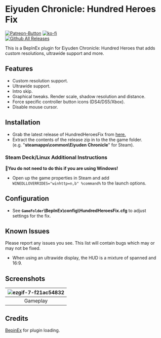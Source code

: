 ﻿# Eiyuden Chronicle: Hundred Heroes Fix
[![Patreon-Button](https://github.com/Lyall/HundredHeroesFix/assets/695941/940fe808-0708-4284-bd4c-40c55573df20)](https://www.patreon.com/Wintermance) [![ko-fi](https://ko-fi.com/img/githubbutton_sm.svg)](https://ko-fi.com/W7W01UAI9)<br />
[![Github All Releases](https://img.shields.io/github/downloads/Lyall/HundredHeroesFix/total.svg)](https://github.com/Lyall/HundredHeroesFix/releases)

This is a BepInEx plugin for Eiyuden Chronicle: Hundred Heroes that adds custom resolutions, ultrawide support and more.<br />

## Features
- Custom resolution support.
- Ultrawide support.
- Intro skip.
- Graphical tweaks.
  Render scale, shadow resolution and distance.
- Force specific controller button icons (DS4/DS5/Xbox).
- Disable mouse cursor.

## Installation
- Grab the latest release of HundredHeroesFix from [here.](https://github.com/Lyall/HundredHeroesFix/releases)
- Extract the contents of the release zip in to the the game folder.<br />(e.g. "**steamapps\common\Eiyuden Chronicle**" for Steam).

### Steam Deck/Linux Additional Instructions
🚩**You do not need to do this if you are using Windows!**
- Open up the game properties in Steam and add `WINEDLLOVERRIDES="winhttp=n,b" %command%` to the launch options.

## Configuration
- See **`GameFolder`\BepInEx\config\HundredHeroesFix.cfg** to adjust settings for the fix.

## Known Issues
Please report any issues you see.
This list will contain bugs which may or may not be fixed.

- When using an ultrawide display, the HUD is a mixture of spanned and 16:9.

## Screenshots

| ![ezgif-7-f21ac54832](https://github.com/Lyall/HundredHeroesFix/assets/695941/3ab8ef7b-fd8b-4ae4-858d-fce5b00a21f2) |
|:--:|
| Gameplay |

## Credits
[BepinEx](https://github.com/BepInEx/BepInEx) for plugin loading.
